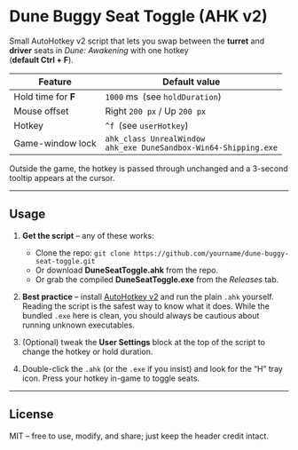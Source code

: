 # Dune Buggy Seat Toggle (AHK v2)

Small AutoHotkey v2 script that lets you swap between the **turret** and
**driver** seats in *Dune: Awakening* with one hotkey  
(**default&nbsp;Ctrl + F**).

| Feature | Default value |
|---------|---------------|
| Hold time for **F** | `1000` ms (see `holdDuration`) |
| Mouse offset | Right `200 px` / Up `200 px` |
| Hotkey | `^f` (see `userHotkey`) |
| Game-window lock | `ahk_class UnrealWindow`<br>`ahk_exe DuneSandbox-Win64-Shipping.exe` |

Outside the game, the hotkey is passed through unchanged and a 3-second
tooltip appears at the cursor.

---

## Usage

1. **Get the script** – any of these works:  
   * Clone the repo: `git clone https://github.com/yourname/dune-buggy-seat-toggle.git`  
   * Or download **DuneSeatToggle.ahk** from the repo.  
   * Or grab the compiled **DuneSeatToggle.exe** from the *Releases* tab.

2. **Best practice** – install [AutoHotkey v2](https://www.autohotkey.com) and run
   the plain `.ahk` yourself. Reading the script is the safest way to know
   what it does. While the bundled `.exe` here is clean, you should always be
   cautious about running unknown executables.

3. (Optional) tweak the **User Settings** block at the top of the script to
   change the hotkey or hold duration.

4. Double-click the `.ahk` (or the `.exe` if you insist) and look for the “H”
   tray icon. Press your hotkey in-game to toggle seats.

---

## License

MIT – free to use, modify, and share; just keep the header credit intact.
